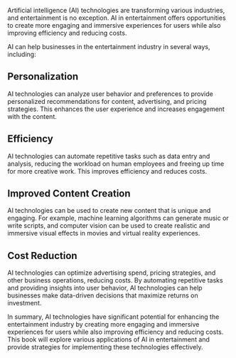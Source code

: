 

Artificial intelligence (AI) technologies are transforming various industries, and entertainment is no exception. AI in entertainment offers opportunities to create more engaging and immersive experiences for users while also improving efficiency and reducing costs.

AI can help businesses in the entertainment industry in several ways, including:

Personalization
---------------

AI technologies can analyze user behavior and preferences to provide personalized recommendations for content, advertising, and pricing strategies. This enhances the user experience and increases engagement with the content.

Efficiency
----------

AI technologies can automate repetitive tasks such as data entry and analysis, reducing the workload on human employees and freeing up time for more creative work. This improves efficiency and reduces costs.

Improved Content Creation
-------------------------

AI technologies can be used to create new content that is unique and engaging. For example, machine learning algorithms can generate music or write scripts, and computer vision can be used to create realistic and immersive visual effects in movies and virtual reality experiences.

Cost Reduction
--------------

AI technologies can optimize advertising spend, pricing strategies, and other business operations, reducing costs. By automating repetitive tasks and providing insights into user behavior, AI technologies can help businesses make data-driven decisions that maximize returns on investment.

In summary, AI technologies have significant potential for enhancing the entertainment industry by creating more engaging and immersive experiences for users while also improving efficiency and reducing costs. This book will explore various applications of AI in entertainment and provide strategies for implementing these technologies effectively.
